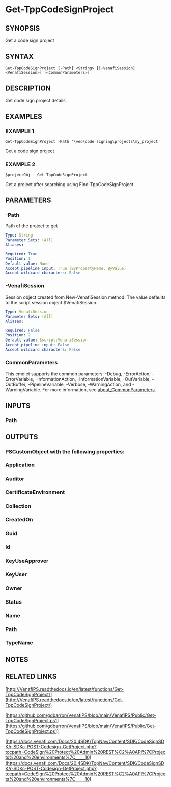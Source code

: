 # Get-TppCodeSignProject

## SYNOPSIS
Get a code sign project

## SYNTAX

```
Get-TppCodeSignProject [-Path] <String> [[-VenafiSession] <VenafiSession>] [<CommonParameters>]
```

## DESCRIPTION
Get code sign project details

## EXAMPLES

### EXAMPLE 1
```
Get-TppCodeSignProject -Path '\ved\code signing\projects\my_project'
```

Get a code sign project

### EXAMPLE 2
```
$projectObj | Get-TppCodeSignProject
```

Get a project after searching using Find-TppCodeSignProject

## PARAMETERS

### -Path
Path of the project to get

```yaml
Type: String
Parameter Sets: (All)
Aliases:

Required: True
Position: 1
Default value: None
Accept pipeline input: True (ByPropertyName, ByValue)
Accept wildcard characters: False
```

### -VenafiSession
Session object created from New-VenafiSession method. 
The value defaults to the script session object $VenafiSession.

```yaml
Type: VenafiSession
Parameter Sets: (All)
Aliases:

Required: False
Position: 2
Default value: $script:VenafiSession
Accept pipeline input: False
Accept wildcard characters: False
```

### CommonParameters
This cmdlet supports the common parameters: -Debug, -ErrorAction, -ErrorVariable, -InformationAction, -InformationVariable, -OutVariable, -OutBuffer, -PipelineVariable, -Verbose, -WarningAction, and -WarningVariable. For more information, see [about_CommonParameters](http://go.microsoft.com/fwlink/?LinkID=113216).

## INPUTS

### Path
## OUTPUTS

### PSCustomObject with the following properties:
###     Application
###     Auditor
###     CertificateEnvironment
###     Collection
###     CreatedOn
###     Guid
###     Id
###     KeyUseApprover
###     KeyUser
###     Owner
###     Status
###     Name
###     Path
###     TypeName
## NOTES

## RELATED LINKS

[http://VenafiPS.readthedocs.io/en/latest/functions/Get-TppCodeSignProject/](http://VenafiPS.readthedocs.io/en/latest/functions/Get-TppCodeSignProject/)

[https://github.com/gdbarron/VenafiPS/blob/main/VenafiPS/Public/Get-TppCodeSignProject.ps1](https://github.com/gdbarron/VenafiPS/blob/main/VenafiPS/Public/Get-TppCodeSignProject.ps1)

[https://docs.venafi.com/Docs/20.4SDK/TopNav/Content/SDK/CodeSignSDK/r-SDKc-POST-Codesign-GetProject.php?tocpath=CodeSign%20Protect%20Admin%20REST%C2%A0API%7CProjects%20and%20environments%7C_____10](https://docs.venafi.com/Docs/20.4SDK/TopNav/Content/SDK/CodeSignSDK/r-SDKc-POST-Codesign-GetProject.php?tocpath=CodeSign%20Protect%20Admin%20REST%C2%A0API%7CProjects%20and%20environments%7C_____10)

